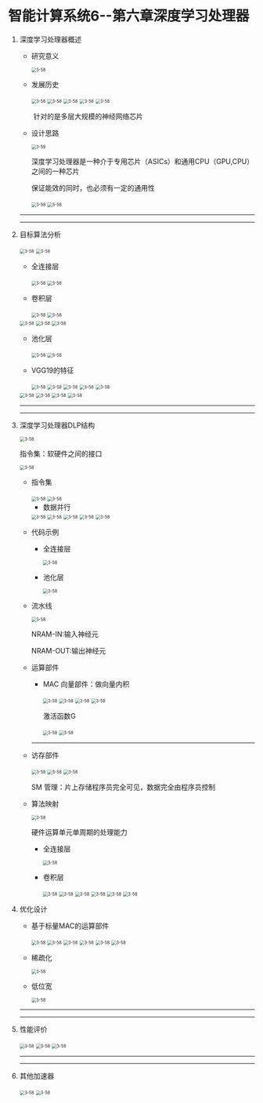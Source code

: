 # 智能计算系统6--第六章深度学习处理器

1. 深度学习处理器概述

   + 研究意义

     <img src=".\6-1.png" alt="3-58" style="zoom:60%;" />

   + 发展历史

     <img src=".\6-2.png" alt="3-58" style="zoom:60%;" />

     <img src=".\6-3.png" alt="3-58" style="zoom:60%;" />

     <img src=".\6-4.png" alt="3-58" style="zoom:60%;" />

     <img src=".\6-5.png" alt="3-58" style="zoom:60%;" />

     <img src=".\6-6.png" alt="3-58" style="zoom:60%;" />

     ​		针对的是多层大规模的神经网络芯片

   + 设计思路

     <img src=".\6-7.png" alt="3-58" style="zoom:60%;" />

     深度学习处理器是一种介于专用芯片（ASICs）和通用CPU（GPU,CPU）之间的一种芯片

     保证能效的同时，也必须有一定的通用性

     <img src=".\6-8.png" alt="3-58" style="zoom:60%;" />

     <img src=".\6-9.png" alt="3-58" style="zoom:60%;" />

   ---

   ---

2. 目标算法分析

   <img src=".\6-10.png" alt="3-58" style="zoom:60%;" />

   <img src=".\6-11.png" alt="3-58" style="zoom:60%;" />

   + 全连接层

     <img src=".\6-12.png" alt="3-58" style="zoom:60%;" />

     <img src=".\6-13.png" alt="3-58" style="zoom:60%;" />

   + 卷积层

     <img src=".\6-14.png" alt="3-58" style="zoom:60%;" />

     <img src=".\6-15.png" alt="3-58" style="zoom:60%;" />

   <img src=".\6-16.png" alt="3-58" style="zoom:60%;" />

   <img src=".\6-17.png" alt="3-58" style="zoom:60%;" />

   <img src=".\6-18.png" alt="3-58" style="zoom:60%;" />

   + 池化层

     <img src=".\6-19.png" alt="3-58" style="zoom:60%;" />

     <img src=".\6-20.png" alt="3-58" style="zoom:60%;" />

   + VGG19的特征

     <img src=".\6-21.png" alt="3-58" style="zoom:60%;" />

     <img src=".\6-22.png" alt="3-58" style="zoom:60%;" />

     <img src=".\6-23.png" alt="3-58" style="zoom:60%;" />

     <img src=".\6-24.png" alt="3-58" style="zoom:60%;" />

     <img src=".\6-25.png" alt="3-58" style="zoom:60%;" />

   <img src=".\6-26.png" alt="3-58" style="zoom:60%;" />

   <img src=".\6-27.png" alt="3-58" style="zoom:60%;" />

   <img src=".\6-28.png" alt="3-58" style="zoom:60%;" />

   <img src=".\6-29.png" alt="3-58" style="zoom:60%;" />

   ---

   ---

3. 深度学习处理器DLP结构

   <img src=".\6-30.png" alt="3-58" style="zoom:60%;" />

   指令集：软硬件之间的接口

   <img src=".\6-31.png" alt="3-58" style="zoom:60%;" />

   + 指令集

     <img src=".\6-32.png" alt="3-58" style="zoom:60%;" />

     <img src=".\6-33.png" alt="3-58" style="zoom:60%;" />

     + 数据并行

     <img src=".\6-34.png" alt="3-58" style="zoom:60%;" />

     <img src=".\6-35.png" alt="3-58" style="zoom:60%;" />

     <img src=".\6-36.png" alt="3-58" style="zoom:60%;" />

     <img src=".\6-39.png" alt="3-58" style="zoom:60%;" />

     <img src=".\6-37.png" alt="3-58" style="zoom:60%;" />

   + 代码示例

     + 全连接层

       <img src=".\6-38.png" alt="3-58" style="zoom:60%;" />

     + 池化层

       <img src=".\6-40.png" alt="3-58" style="zoom:60%;" />

   + 流水线

     <img src=".\6-41.png" alt="3-58" style="zoom:60%;" />

     NRAM-IN:输入神经元

     NRAM-OUT:输出神经元

   + 运算部件

     + MAC 向量部件：做向量内积

       <img src=".\6-42.png" alt="3-58" style="zoom:60%;" />

       <img src=".\6-43.png" alt="3-58" style="zoom:60%;" />

       <img src=".\6-44.png" alt="3-58" style="zoom:60%;" />

       <img src=".\6-45.png" alt="3-58" style="zoom:60%;" />

       激活函数G 

       <img src=".\6-46.png" alt="3-58" style="zoom:60%;" />

       <img src=".\6-47.png" alt="3-58" style="zoom:60%;" />

     ---

   + 访存部件

     <img src=".\6-48.png" alt="3-58" style="zoom:60%;" />

     <img src=".\6-49.png" alt="3-58" style="zoom:60%;" />

     <img src=".\6-50.png" alt="3-58" style="zoom:60%;" />

     SM 管理：片上存储程序员完全可见，数据完全由程序员控制

   + 算法映射

     <img src=".\6-51.png" alt="3-58" style="zoom:60%;" />

     硬件运算单元单周期的处理能力

     + 全连接层

       <img src=".\6-52.png" alt="3-58" style="zoom:60%;" />

     + 卷积层

       <img src=".\6-53.png" alt="3-58" style="zoom:60%;" />

       <img src=".\6-54.png" alt="3-58" style="zoom:60%;" />

       <img src=".\6-55.png" alt="3-58" style="zoom:60%;" />

       <img src=".\6-56.png" alt="3-58" style="zoom:60%;" />

       <img src=".\6-57.png" alt="3-58" style="zoom:60%;" />

       <img src=".\6-58.png" alt="3-58" style="zoom:60%;" />

       

4. 优化设计

   + 基于标量MAC的运算部件

     <img src=".\6-59.png" alt="3-58" style="zoom:60%;" />

     <img src=".\6-60.png" alt="3-58" style="zoom:60%;" />

     <img src=".\6-61.png" alt="3-58" style="zoom:60%;" />

     <img src=".\6-62.png" alt="3-58" style="zoom:60%;" />

     <img src=".\6-63.png" alt="3-58" style="zoom:60%;" />

     <img src=".\6-64.png" alt="3-58" style="zoom:60%;" />

   + 稀疏化

     <img src=".\6-65.png" alt="3-58" style="zoom:60%;" />

     

   + 低位宽

     <img src=".\6-66.png" alt="3-58" style="zoom:60%;" />

   ---

   ---

5. 性能评价

   <img src=".\6-67.png" alt="3-58" style="zoom:60%;" />

   <img src=".\6-68.png" alt="3-58" style="zoom:60%;" />

   <img src=".\6-69.png" alt="3-58" style="zoom:60%;" />

   ---

   ---

6. 其他加速器

   <img src=".\6-70.png" alt="3-58" style="zoom:60%;" />

   <img src=".\6-71.png" alt="3-58" style="zoom:60%;" />